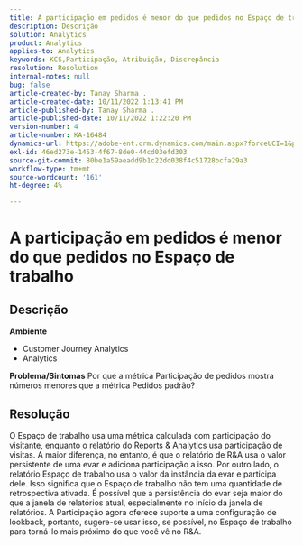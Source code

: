```yaml
---
title: A participação em pedidos é menor do que pedidos no Espaço de trabalho
description: Descrição
solution: Analytics
product: Analytics
applies-to: Analytics
keywords: KCS,Participação, Atribuição, Discrepância
resolution: Resolution
internal-notes: null
bug: false
article-created-by: Tanay Sharma .
article-created-date: 10/11/2022 1:13:41 PM
article-published-by: Tanay Sharma .
article-published-date: 10/11/2022 1:22:20 PM
version-number: 4
article-number: KA-16484
dynamics-url: https://adobe-ent.crm.dynamics.com/main.aspx?forceUCI=1&pagetype=entityrecord&etn=knowledgearticle&id=0e9ddf82-6649-ed11-bba2-0022480868ff
exl-id: 46ed273e-1453-4f67-8de0-44cd03efd303
source-git-commit: 80be1a59aeadd9b1c22dd038f4c51728bcfa29a3
workflow-type: tm+mt
source-wordcount: '161'
ht-degree: 4%

---
```


# A participação em pedidos é menor do que pedidos no Espaço de trabalho

## Descrição

<b>Ambiente</b>
- Customer Journey Analytics
- Analytics



<b>Problema/Sintomas</b>
Por que a métrica Participação de pedidos mostra números menores que a métrica Pedidos padrão?


## Resolução


O Espaço de trabalho usa uma métrica calculada com participação do visitante, enquanto o relatório do Reports &amp; Analytics usa participação de visitas. A maior diferença, no entanto, é que o relatório de R&amp;A usa o valor persistente de uma evar e adiciona participação a isso. Por outro lado, o relatório Espaço de trabalho usa o valor da instância da evar e participa dele. Isso significa que o Espaço de trabalho não tem uma quantidade de retrospectiva ativada. É possível que a persistência do evar seja maior do que a janela de relatórios atual, especialmente no início da janela de relatórios. A Participação agora oferece suporte a uma configuração de lookback, portanto, sugere-se usar isso, se possível, no Espaço de trabalho para torná-lo mais próximo do que você vê no R&amp;A.
